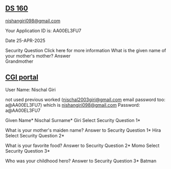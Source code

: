 

## [DS 160](https://ceac.state.gov/GenNIV/Default.aspx)

nishangiri098@gmail.com

Your Application ID is: AA00EL3FU7

Date
25-APR-2025

Security Question Click here for more information 
What is the given name of your mother's mother?
Answer  
Grandmother


## [CGI portal](https://www.ustraveldocs.com/np/en/nonimmigrant-visa) 
User Name: Nischal Giri

not used previous worked (nischal2003giri@gmail.com 
email password too: a@AA00EL3FU7) which is 
nishangiri098@gmail.com
Password: a@AA00EL3FU7

Given Name*
Nischal
Surname*
Giri
Select Security Question 1*

What is your mother's maiden name?
Answer to Security Question 1*
Hira
Select Security Question 2*

What is your favorite food?
Answer to Security Question 2*
Momo
Select Security Question 3*

Who was your childhood hero?
Answer to Security Question 3*
Batman


